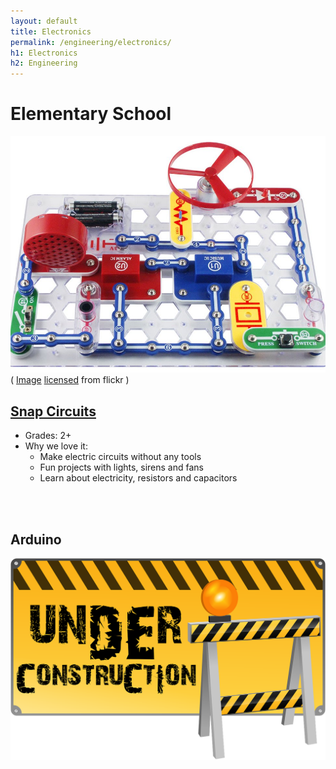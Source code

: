```yaml
---
layout: default
title: Electronics
permalink: /engineering/electronics/
h1: Electronics
h2: Engineering
---
```

<section50short>
  <h1>Elementary School</h1>
</section50short>

<section50>
  <div class="section50left">
  <img src="/images/engg/SnapCircuits.jpg">
    <div class="license">(
      <a href="https://www.flickr.com/photos/adafruit/6976696355" target="_blank">Image</a>
      <a href="https://creativecommons.org/licenses/by-nc-sa/2.0/" target="_blank">licensed</a> from flickr
    )</div>
  </div>

  <div class="section50right">
    <h2><a href="https://www.amazon.com/Snap-Circuits-SC-300-Electronics-Exploration/dp/B0000683A4" target="_blank">Snap Circuits</a></h2>
<ul class="aboutl1">
  <li>Grades: 2+</li>
  <li>Why we love it: 
  <ul class="yes">
    <li>Make electric circuits without any tools</li>
    <li>Fun projects with lights, sirens and fans</li>
    <li>Learn about electricity, resistors and capacitors</li>
  </ul> </li>
</ul>

</div>
</section50>
<br>
<br>
<section50>
  <div class="section50left">
    <h2>Arduino</h2>
  </div>
  <img class="section50right" src="/images/ComingSoon.png">

<br>
<br>

